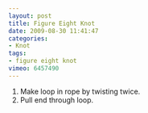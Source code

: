 ```yaml
---
layout: post
title: Figure Eight Knot
date: 2009-08-30 11:41:47
categories:
- Knot
tags:
- figure eight knot
vimeo: 6457490
---
```


1. Make loop in rope by twisting twice.
1. Pull end through loop.

